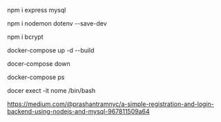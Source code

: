 
npm i express mysql

npm i nodemon dotenv --save-dev

npm i bcrypt

docker-compose up -d --build

docer-compose down

docker-compose ps

docer exect -it nome /bin/bash


https://medium.com/@prashantramnyc/a-simple-registration-and-login-backend-using-nodejs-and-mysql-967811509a64

